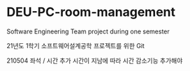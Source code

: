# DEU-PC-room-management
Software Engineering Team project during one semester

21년도 1학기 소프트웨어설계공학 프로젝트를 위한 Git

210504 
좌석 / 시간 추가
시간이 지남에 따라 시간 감소기능 추가해야 
